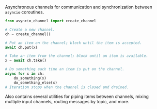 Asynchronous channels for communication and synchronization between `asyncio` coroutines.

```python
from asyncio_channel import create_channel

# Create a new channel.
ch = create_channel()

# Put an item on the channel; block until the item is accepted.
await ch.put(x)

# Take an item from the channel; block until an item is available.
x = await ch.take()

# Do something each time an item is put on the channel.
async for x in ch:
	do_something(x)
	do_something_else(x)
# Iteration stops when the channel is closed and drained.
```

Also contains several utilities for piping items between channels, mixing multiple input channels, routing messages by topic, and more.
